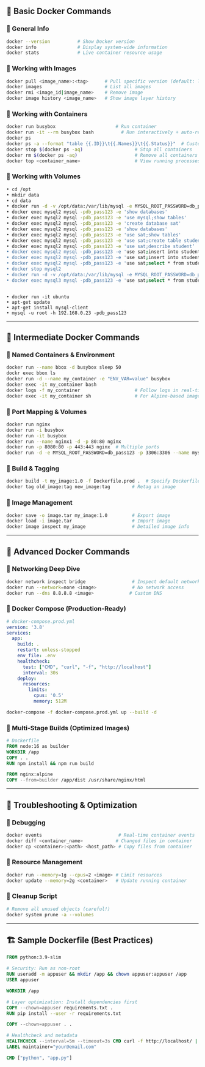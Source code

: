 

## 🐳 **Basic Docker Commands**

### 🔹 General Info
```bash
docker --version          # Show Docker version
docker info               # Display system-wide information
docker stats              # Live container resource usage
```

### 🔹 Working with Images
```bash
docker pull <image_name>:<tag>      # Pull specific version (default: latest)
docker images                       # List all images
docker rmi <image_id|image_name>    # Remove image
docker image history <image_name>   # Show image layer history
```

### 🔹 Working with Containers
```bash
docker run busybox                      # Run container
docker run -it --rm busybox bash          # Run interactively + auto-remove
docker ps
docker ps -a --format "table {{.ID}}\t{{.Names}}\t{{.Status}}"  # Custom format
docker stop $(docker ps -aq)                   # Stop all containers
docker rm $(docker ps -aq)                     # Remove all containers
docker top <container_name>                    # View running processes
```

### 🔹 Working with Volumes
```bash
• cd /opt
• mkdir data
• cd data
• docker run -d -v /opt/data:/var/lib/mysql -e MYSQL_ROOT_PASSWORD=db_pass123 -p 3307:3306 --name mysql2 mysql
• docker exec mysql2 mysql -pdb_pass123 -e 'show databases'
• docker exec mysql2 mysql -pdb_pass123 -e 'use mysql;show tables'
• docker exec mysql2 mysql -pdb_pass123 -e 'create database sat'
• docker exec mysql2 mysql -pdb_pass123 -e 'show databases'
• docker exec mysql2 mysql -pdb_pass123 -e 'use sat;show tables'
• docker exec mysql2 mysql -pdb_pass123 -e 'use sat;create table student (name VARCHAR(30),age TINYINT,country TEXT)'
• docker exec mysql2 mysql -pdb_pass123 -e 'use sat;describe student‘
• docker exec mysql2 mysql -pdb_pass123 -e 'use sat;insert into student(name,age,country) values ("satheya",44,"singapore")'
• docker exec mysql2 mysql -pdb_pass123 -e 'use sat;insert into student(name,age,country) values ("satheyakumaar",44,"india")'
• docker exec mysql2 mysql -pdb_pass123 -e 'use sat;select * from student'
• docker stop mysql2
• docker run -d -v /opt/data:/var/lib/mysql -e MYSQL_ROOT_PASSWORD=db_pass123 -p 3308:3306 --name mysql3 mysql
• docker exec mysql3 mysql -pdb_pass123 -e 'use sat;select * from student'
```

```

• docker run -it ubuntu
• apt-get update
• apt-get install mysql-client
• mysql -u root -h 192.168.0.23 -pdb_pass123

```
---

## 🧰 **Intermediate Docker Commands**

### 🔸 Named Containers & Environment
```bash
docker run --name bbox -d busybox sleep 50
dockr exec bbox ls
docker run -d --name my_container -e "ENV_VAR=value" busybox
docker exec -it my_container bash
docker logs -f my_container                    # Follow logs in real-time
docker exec -it my_container sh                # For Alpine-based images
```

### 🔸 Port Mapping & Volumes
```bash
docker run nginx
docker run -i busybox
docker run -it busybox
docker run --name nginx1 -d -p 80:80 nginx
docker run -p 8080:80 -p 443:443 nginx  # Multiple ports
docker run -d -e MYSQL_ROOT_PASSWORD=db_pass123 -p 3306:3306 --name mysqlbox mysql
```

### 🔸 Build & Tagging
```bash
docker build -t my_image:1.0 -f Dockerfile.prod .  # Specify Dockerfile
docker tag old_image:tag new_image:tag        # Retag an image
```

### 🔸 Image Management
```bash
docker save -o image.tar my_image:1.0         # Export image
docker load -i image.tar                      # Import image
docker image inspect my_image                 # Detailed image info
```

---

## 🧠 **Advanced Docker Commands**

### 🔸 Networking Deep Dive
```bash
docker network inspect bridge                 # Inspect default network
docker run --network=none <image>             # No network access
docker run --dns 8.8.8.8 <image>             # Custom DNS
```

### 🔸 Docker Compose (Production-Ready)
```yaml
# docker-compose.prod.yml
version: '3.8'
services:
  app:
    build: .
    restart: unless-stopped
    env_file: .env
    healthcheck:
      test: ["CMD", "curl", "-f", "http://localhost"]
      interval: 30s
    deploy:
      resources:
        limits:
          cpus: '0.5'
          memory: 512M
```

```bash
docker-compose -f docker-compose.prod.yml up --build -d
```

### 🔸 Multi-Stage Builds (Optimized Images)
```Dockerfile
# Dockerfile
FROM node:16 as builder
WORKDIR /app
COPY . .
RUN npm install && npm run build

FROM nginx:alpine
COPY --from=builder /app/dist /usr/share/nginx/html
```

---

## 🧪 **Troubleshooting & Optimization**

### 🔹 Debugging
```bash
docker events                            # Real-time container events
docker diff <container_name>            # Changed files in container
docker cp <container>:<path> <host_path> # Copy files from container
```

### 🔹 Resource Management
```bash
docker run --memory=1g --cpus=2 <image> # Limit resources
docker update --memory=2g <container>   # Update running container
```

### 🔹 Cleanup Script
```bash
# Remove all unused objects (careful!)
docker system prune -a --volumes
```

---

## 🏗 **Sample Dockerfile (Best Practices)**
```Dockerfile
FROM python:3.9-slim

# Security: Run as non-root
RUN useradd -m appuser && mkdir /app && chown appuser:appuser /app
USER appuser

WORKDIR /app

# Layer optimization: Install dependencies first
COPY --chown=appuser requirements.txt .
RUN pip install --user -r requirements.txt

COPY --chown=appuser . .

# Healthcheck and metadata
HEALTHCHECK --interval=5m --timeout=3s CMD curl -f http://localhost/ || exit 1
LABEL maintainer="your@email.com"

CMD ["python", "app.py"]
```

